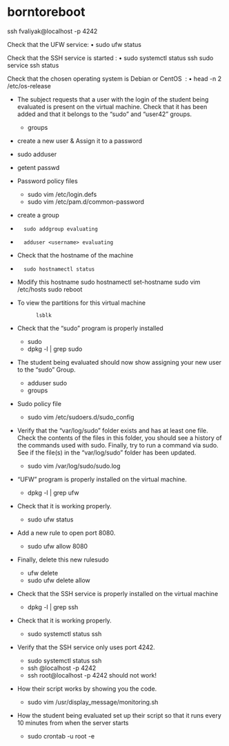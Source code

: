 # borntoreboot

ssh fvaliyak@localhost -p 4242


Check that the UFW service: 	•	sudo ufw status

Check that the SSH service is started : 	•	sudo systemctl status ssh
									sudo service ssh status

Check that the chosen operating system is Debian or CentOS  : 	•	head -n 2 /etc/os-release


* The subject requests that a user with the login of the student being evaluated is present on the virtual machine. Check that it has been added and that it belongs to the “sudo” and “user42” groups.


    - groups <username>


* create a new user & Assign it to a password 



- sudo adduser <username>

- getent passwd <username>


* Password policy files

    - sudo vim /etc/login.defs
    - sudo vim /etc/pam.d/common-password

* create a group

- 		sudo addgroup evaluating
- 		adduser <username> evaluating

* Check that the hostname of the machine

- 		sudo hostnamectl status

* Modify this hostname
		sudo hostnamectl set-hostname <new-hostname>
		sudo vim /etc/hosts
		sudo reboot


* To view the partitions for this virtual machine

			lsblk

* Check that the “sudo” program is properly installed
    * sudo
    * dpkg -l | grep sudo
* The student being evaluated should now show assigning your new user to the “sudo” Group.
    * adduser <username> sudo
    * groups <username>


* Sudo policy file
    * sudo vim /etc/sudoers.d/sudo_config
* Verify that the “var/log/sudo” folder exists and has at least one file. Check the contents of the files in this folder, you should see a history of the commands used with sudo. Finally, try to run a command via sudo. See if the file(s) in the “var/log/sudo” folder has been updated.
    * sudo vim /var/log/sudo/sudo.log


* “UFW” program is properly installed on the virtual machine.
    * dpkg -l | grep ufw
* Check that it is working properly.
    * sudo ufw status
* Add a new rule to open port 8080. 
    * sudo ufw allow 8080
* Finally, delete this new rulesudo 
    * ufw delete <rule number>
    * sudo ufw delete allow <port number>


* Check that the SSH service is properly installed on the virtual machine
    * dpkg -l | grep ssh
* Check that it is working properly.
    * sudo systemctl status ssh
* Verify that the SSH service only uses port 4242.
    * sudo systemctl status ssh
    * ssh <user>@localhost -p 4242
    * ssh root@localhost -p 4242 should not work!



* How their script works by showing you the code.
    * sudo vim /usr/display_message/monitoring.sh

* How the student being evaluated set up their script so that it runs every 10 minutes from when the server starts
    * sudo crontab -u root -e
